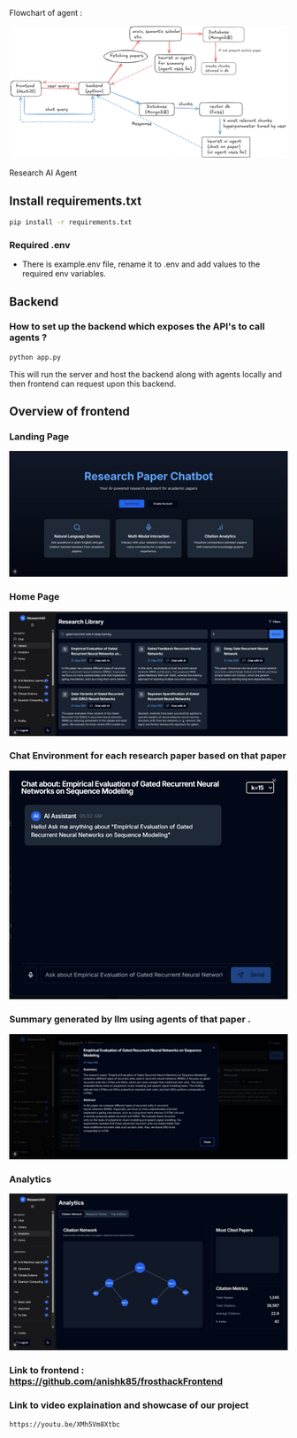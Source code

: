 Flowchart of agent :

![Flowchart of Agent](./images/flow.png)

Research AI Agent


## Install requirements.txt
```bash
pip install -r requirements.txt
```

### Required .env
-   There is example.env file, rename it to .env and add values to the required env variables.

## Backend 

### How to set up the backend which exposes the API's to call agents ?
```bash
python app.py
```

This will run the server and host the backend along with agents locally and then frontend can request upon this backend.


## Overview of frontend 

### Landing Page
![Landing Page](./images/image.jpg)

### Home Page
![Home Page](./images/image2.jpg)

### Chat Environment for each research paper based on that paper
![Chat environment for each paper](./images/image3.jpg)

### Summary generated by llm using agents of that paper .
![Summary](./images/image4.jpg)


### Analytics
![Analytics](./images/image5.jpg)

### Link to frontend : https://github.com/anishk85/frosthackFrontend

### Link to video explaination and showcase of our project
``` bash
https://youtu.be/XMh5Vm8Xtbc
```